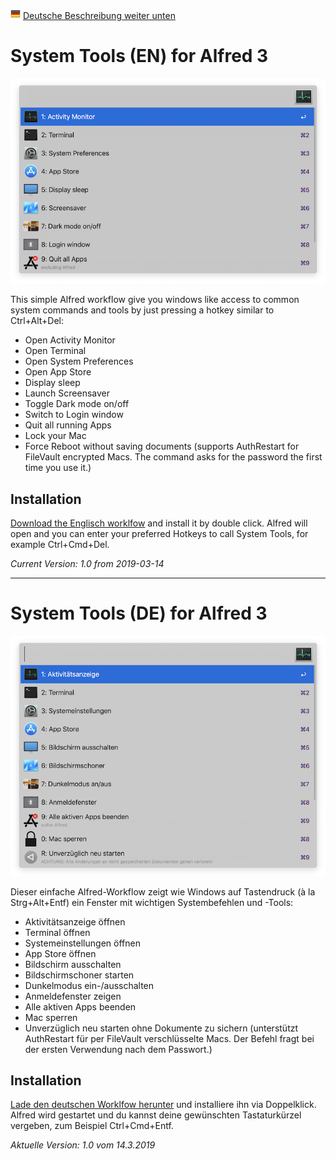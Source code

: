 ![Deutsch](de.png) [Deutsche Beschreibung weiter unten](#system-tools-de-for-alfred-3)

# System Tools (EN) for Alfred 3

![alfred-system-tools](alfred-system-tools_en.png)

This simple Alfred workflow give you windows like access to common system commands and tools by just pressing a hotkey similar to Ctrl+Alt+Del:

- Open Activity Monitor
- Open Terminal
- Open System Preferences
- Open App Store
- Display sleep
- Launch Screensaver
- Toggle Dark mode on/off
- Switch to Login window
- Quit all running Apps
- Lock your Mac
- Force Reboot without saving documents (supports AuthRestart for FileVault encrypted Macs. The command asks for the password the first time you use it.)

## Installation

[Download the Englisch worklfow](https://github.com/Tekl/alfred-system-tools/raw/master/System%20Tools%20%28EN%29.alfredworkflow) and install it by double click. Alfred will open and you can enter your preferred Hotkeys to call System Tools, for example Ctrl+Cmd+Del.

*Current Version: 1.0 from 2019-03-14*

---

# System Tools (DE) for Alfred 3

![alfred-system-tools](alfred-system-tools_de.png)

Dieser einfache Alfred-Workflow zeigt wie Windows auf Tastendruck (à la Strg+Alt+Entf) ein Fenster mit wichtigen Systembefehlen und -Tools:

- Aktivitätsanzeige öffnen
- Terminal öffnen
- Systemeinstellungen öffnen
- App Store öffnen
- Bildschirm ausschalten
- Bildschirmschoner starten
- Dunkelmodus ein-/ausschalten
- Anmeldefenster zeigen
- Alle aktiven Apps beenden
- Mac sperren
- Unverzüglich neu starten ohne Dokumente zu sichern (unterstützt AuthRestart für per FileVault verschlüsselte Macs. Der Befehl fragt bei der ersten Verwendung nach dem Passwort.)

## Installation

[Lade den deutschen Worklfow herunter](https://github.com/Tekl/alfred-system-tools/raw/master/System%20Tools%20%28DE%29.alfredworkflow) und installiere ihn via Doppelklick. Alfred wird gestartet und du kannst deine gewünschten Tastaturkürzel vergeben, zum Beispiel Ctrl+Cmd+Entf.

*Aktuelle Version: 1.0 vom 14.3.2019*